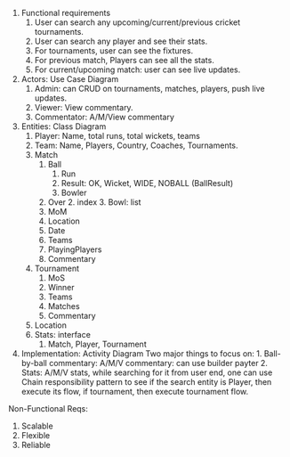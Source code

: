 1. Functional requirements
	1. User can search any upcoming/current/previous cricket tournaments.
	2. User can search any player and see their stats.
	3. For tournaments, user can see the fixtures.
	4. For previous match, Players can see all the stats.
	5. For current/upcoming match: user can see live updates.
2. Actors: Use Case Diagram
	1. Admin: can CRUD on tournaments, matches, players, push live updates.
	2. Viewer: View commentary.
	3. Commentator: A/M/View commentary 
3. Entities: Class Diagram
	1. Player: Name, total runs, total wickets, teams
	2. Team: Name, Players, Country, Coaches, Tournaments.
	3. Match
		1. Ball
			1. Run
			2. Result: OK, Wicket, WIDE, NOBALL (BallResult)
			3. Bowler
		2. Over
			2. index
			3. Bowl: list
		3. MoM
		4. Location
		5. Date
		6. Teams
		7. PlayingPlayers
		8. Commentary
	4. Tournament
		1. MoS
		2. Winner
		3. Teams
		4. Matches
		5. Commentary
	5. Location
	6. Stats: interface
		1. Match, Player, Tournament
4. Implementation: Activity Diagram
	Two major things to focus on:
		1. Ball-by-ball commentary: A/M/V commentary: can use builder payter
		2. Stats: A/M/V stats, while searching for it from user end, one can use Chain responsibility pattern to see if the search entity is Player, then execute its flow, if tournament, then execute tournament flow.

Non-Functional Reqs:
1. Scalable
2. Flexible
3. Reliable
